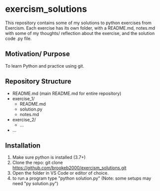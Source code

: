 # exercism_solutions
This repository contains some of my solutions to python exercises from Exercism. Each exercise has its own folder, with a README.md, notes.md with some of my thoughts/ reflection about the exercise, and the solution code .py file.
## Motivation/ Purpose
To learn Python and practice using git. 
## Repository Structure
- README.md (main README.md for entire repository)
- exercise_1/
     - README.md
     - solution.py
     - notes.md
- exercise_2/
     - ...
- ...
## Installation
1. Make sure python is installed (3.7+)
1. Clone the repo:
   git clone https://github.com/brookeb2000/exercism_solutions.git
3. Open the folder in VS Code or editor of choice.
4. to run a program type "python solution.py" (Note: some setups may need "py solution.py")
